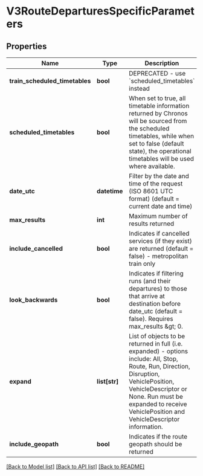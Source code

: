 # V3RouteDeparturesSpecificParameters

## Properties
Name | Type | Description | Notes
------------ | ------------- | ------------- | -------------
**train_scheduled_timetables** | **bool** | DEPRECATED - use &#x60;scheduled_timetables&#x60; instead | [optional] 
**scheduled_timetables** | **bool** | When set to true, all timetable information returned by Chronos will be sourced from the scheduled timetables,  while when set to false (default state), the operational timetables will be used where available. | [optional] 
**date_utc** | **datetime** | Filter by the date and time of the request (ISO 8601 UTC format) (default &#x3D; current date and time) | [optional] 
**max_results** | **int** | Maximum number of results returned | [optional] 
**include_cancelled** | **bool** | Indicates if cancelled services (if they exist) are returned (default &#x3D; false) - metropolitan train only | [optional] 
**look_backwards** | **bool** | Indicates if filtering runs (and their departures) to those that arrive at destination before date_utc (default &#x3D; false). Requires max_results &amp;gt; 0. | [optional] 
**expand** | **list[str]** | List of objects to be returned in full (i.e. expanded) - options include: All, Stop, Route, Run, Direction, Disruption, VehiclePosition, VehicleDescriptor or None.  Run must be expanded to receive VehiclePosition and VehicleDescriptor information. | [optional] 
**include_geopath** | **bool** | Indicates if the route geopath should be returned | [optional] 

[[Back to Model list]](../README.md#documentation-for-models) [[Back to API list]](../README.md#documentation-for-api-endpoints) [[Back to README]](../README.md)


